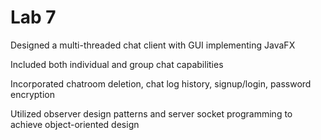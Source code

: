 # Lab 7 
Designed a multi-threaded chat client with GUI implementing JavaFX

Included both individual and group chat capabilities

Incorporated chatroom deletion, chat log history, signup/login, password encryption

Utilized observer design patterns and server socket programming to achieve object-oriented design
